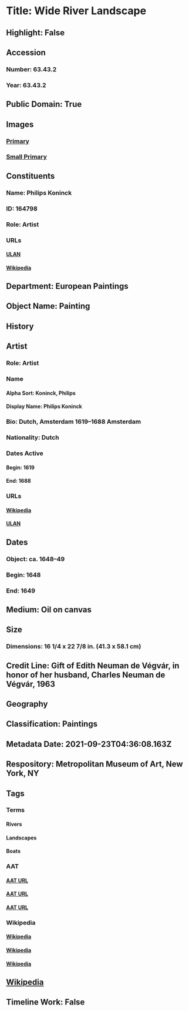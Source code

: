 # Title: Wide River Landscape
## Highlight: False
## Accession
### Number: 63.43.2
### Year: 63.43.2
## Public Domain: True
## Images
### [Primary](https://images.metmuseum.org/CRDImages/ep/original/DP146493.jpg)
### [Small Primary](https://images.metmuseum.org/CRDImages/ep/web-large/DP146493.jpg)
## Constituents
### Name: Philips Koninck
### ID: 164798
### Role: Artist
### URLs
#### [ULAN](http://vocab.getty.edu/page/ulan/500000351)
#### [Wikipedia](https://www.wikidata.org/wiki/Q166379)
## Department: European Paintings
## Object Name: Painting
## History
## Artist
### Role: Artist
### Name
#### Alpha Sort: Koninck, Philips
#### Display Name: Philips Koninck
### Bio: Dutch, Amsterdam 1619–1688 Amsterdam
### Nationality: Dutch
### Dates Active
#### Begin: 1619
#### End: 1688
### URLs
#### [Wikipedia](https://www.wikidata.org/wiki/Q166379)
#### [ULAN](http://vocab.getty.edu/page/ulan/500000351)
## Dates
### Object: ca. 1648–49
### Begin: 1648
### End: 1649
## Medium: Oil on canvas
## Size
### Dimensions: 16 1/4 x 22 7/8 in. (41.3 x 58.1 cm)
## Credit Line: Gift of Edith Neuman de Végvár, in honor of her husband, Charles Neuman de Végvár, 1963
## Geography
## Classification: Paintings
## Metadata Date: 2021-09-23T04:36:08.163Z
## Respository: Metropolitan Museum of Art, New York, NY
## Tags
### Terms
#### Rivers
#### Landscapes
#### Boats
### AAT
#### [AAT URL](http://vocab.getty.edu/page/aat/300008707)
#### [AAT URL](http://vocab.getty.edu/page/aat/300132294)
#### [AAT URL](http://vocab.getty.edu/page/aat/300178749)
### Wikipedia
#### [Wikipedia]()
#### [Wikipedia]()
#### [Wikipedia]()
## [Wikipedia](https://www.wikidata.org/wiki/Q19912296)
## Timeline Work: False